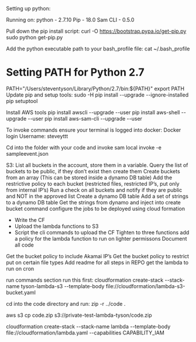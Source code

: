Setting up python:

Running on:
python - 2.7.10
Pip - 18.0
Sam CLI - 0.5.0

Pull down the pip install script:
curl -O https://bootstrap.pypa.io/get-pip.py
sudo python get-pip.py

Add the python executable path to your bash_profile file:
cat ~/.bash_profile
# Setting PATH for Python 2.7
PATH="/Users/steventyson/Library/Python/2.7/bin:${PATH}"
export PATH 
Update pip and setup tools:
sudo -H pip install --upgrade --ignore-installed pip setuptool

Install AWS tools
pip install awscli --upgrade --user
pip install aws-shell --upgrade --user
pip install aws-sam-cli --upgrade --user

To invoke commands ensure your terminal is logged into docker:
Docker login
Username: steveyttt

Cd into the folder with your code and invoke
sam local invoke -e sampleevent.json


S3:
List all buckets in the account, store them in a variable. Query the list of buckets to be public, if they don’t exist then create them
Create buckets from an array (This can be stored inside a dynamo DB table)
Add the restrictive policy to each bucket (restricted files, restricted IP’s, put only from internal IP’s)
Run a check on all buckets and notify if they are public and NOT in the approved list
Create a dynamo DB table
Add a set of strings to a dynamo DB table
Get the strings from dynamo and inject into create bucket command
configure the jobs to be deployed using cloud formation
- Write the CF
- Upload the lambda functions to S3
- Script the cli commands to upload the CF
Tighten to three functions
add a policy for the lambda function to run on lighter permissons
Document all code

Get the bucket policy to include Akamai IP’s
Get the bucket policy to restrict put on certain file types
Add readme for all steps in REPO
get the lambda to run on cron


run commands section
run this first:
cloudformation create-stack --stack-name tyson-lambda-s3 --template-body file://cloudformation/lambda-s3-bucket.yaml

cd into the code directory and run:
zip -r ../code .

aws s3 cp code.zip s3://private-test-lambda-tyson/code.zip

cloudformation create-stack --stack-name lambda --template-body file://cloudformation/lambda.yaml --capabilities CAPABILITY_IAM